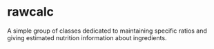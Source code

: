 # rawcalc

A simple group of classes dedicated to maintaining specific ratios and giving estimated nutrition information about ingredients.
